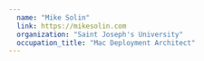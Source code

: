 ```yaml
---
  name: "Mike Solin"
  link: https://mikesolin.com
  organization: "Saint Joseph's University"
  occupation_title: "Mac Deployment Architect"
---
```

